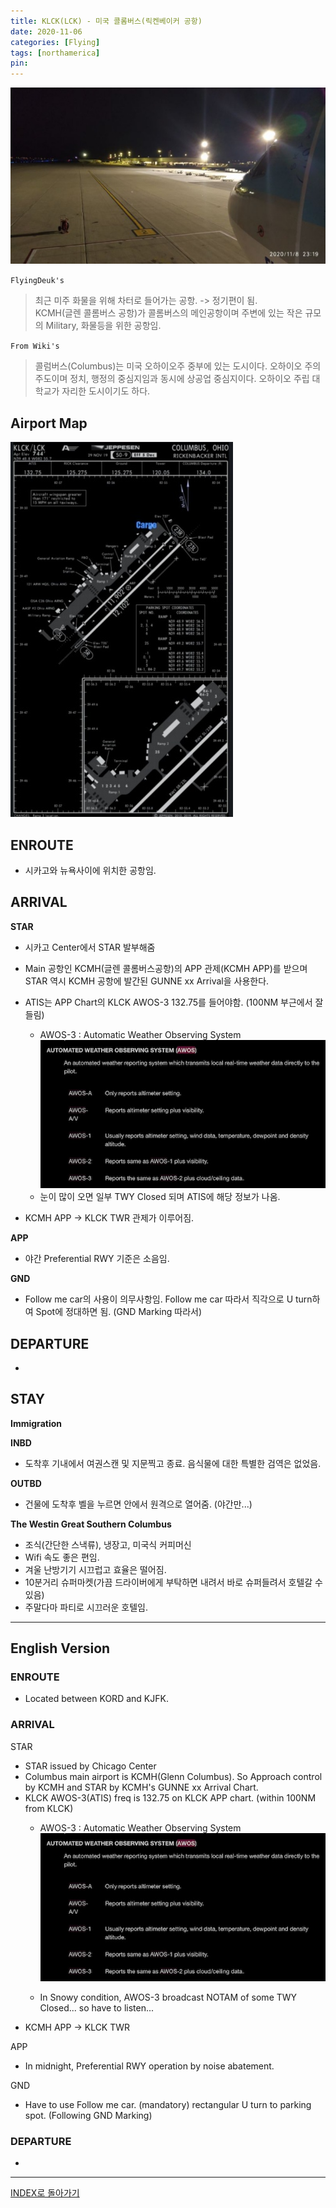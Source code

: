 ```yaml
---
title: KLCK(LCK) - 미국 콜롬버스(릭켄베이커 공항)
date: 2020-11-06
categories: [Flying]
tags: [northamerica]
pin:
---
```


![lck](/img/flying/airport/lck.jpg)

`FlyingDeuk's`
>최근 미주 화물을 위해 차터로 들어가는 공항. -> 정기편이 됨. <br>
KCMH(글렌 콜롬버스 공항)가 콜롬버스의 메인공항이며 주변에 있는 작은 규모의 Military, 화물등을 위한 공항임.

`From Wiki's`
>콜럼버스(Columbus)는 미국 오하이오주 중부에 있는 도시이다. 오하이오 주의 주도이며 정치, 행정의 중심지임과 동시에 상공업 중심지이다. 오하이오 주립 대학교가 자리한 도시이기도 하다.

## Airport Map
![lck](/img/flying/airport/lck_ap.jpg)


## ENROUTE
- 시카고와 뉴욕사이에 위치한 공항임.

## ARRIVAL
**STAR**
- 시카고 Center에서 STAR 발부해줌
- Main 공항인 KCMH(글렌 콜롬버스공항)의 APP 관제(KCMH APP)를 받으며 STAR 역시 KCMH 공항에 발간된 GUNNE xx Arrival을 사용한다.
- ATIS는 APP Chart의 KLCK AWOS-3 132.75를 들어야함. (100NM 부근에서 잘 들림)
  - AWOS-3 : Automatic Weather Observing System
![lck_atis](/img/flying/airport/lck_atis.jpg)
  - 눈이 많이 오면 일부 TWY Closed 되며 ATIS에 해당 정보가 나옴.

- KCMH APP -> KLCK TWR 관제가 이루어짐.

**APP**
- 야간 Preferential RWY 기준은 소음임.

**GND**
- Follow me car의 사용이 의무사항임. Follow me car 따라서 직각으로 U turn하여 Spot에 정대하면 됨. (GND Marking 따라서)

## DEPARTURE
-

## STAY
**Immigration**

**INBD**
- 도착후 기내에서 여권스캔 및 지문찍고 종료. 음식물에 대한 특별한 검역은 없었음.

**OUTBD**
- 건물에 도착후 벨을 누르면 안에서 원격으로 열어줌. (야간만...)

**The Westin Great Southern Columbus**
- 조식(간단한 스낵류), 냉장고, 미국식 커피머신
- Wifi 속도 좋은 편임.
- 겨울 난방기기 시끄럽고 효율은 떨어짐.
- 10분거리 슈퍼마켓(가끔 드라이버에게 부탁하면 내려서 바로 슈퍼들려서 호텔갈 수 있음)
- 주말다마 파티로 시끄러운 호텔임.

----------

## English Version

### ENROUTE
- Located between KORD and KJFK.

### ARRIVAL
STAR
- STAR issued by Chicago Center
- Columbus main airport is KCMH(Glenn Columbus). So Approach control by KCMH and STAR by KCMH's GUNNE xx Arrival Chart.
- KLCK AWOS-3(ATIS) freq is 132.75 on KLCK APP chart. (within 100NM from KLCK)
  - AWOS-3 : Automatic Weather Observing System
![lck_atis](/img/flying/airport/lck_atis.jpg)

  - In Snowy condition, AWOS-3 broadcast NOTAM of some TWY Closed... so have to listen...
- KCMH APP -> KLCK TWR

APP
- In midnight, Preferential RWY operation by noise abatement.

GND
- Have to use Follow me car. (mandatory) rectangular U turn to parking spot. (Following GND Marking)


### DEPARTURE
-

----

[INDEX로 돌아가기](/posts/NorthAmerica/)
